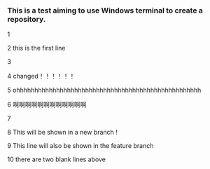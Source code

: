 ### This is a test aiming to use Windows terminal to create a repository.

1 

2 this is the first line

3 

4 changed！！！！！！

5 ohhhhhhhhhhhhhhhhhhhhhhhhhhhhhhhhhhhhhhhhhhhhhhhhhhh

6 啊啊啊啊啊啊啊啊啊啊啊啊

7

8 This will be shown in a new branch !  

9 This line will also be shown in the feature branch



10 there are two blank lines above 



